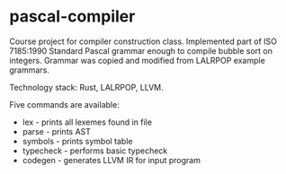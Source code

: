 # pascal-compiler
Course project for compiler construction class. Implemented part of ISO 7185:1990 Standard Pascal grammar enough to compile bubble sort on integers. Grammar was copied and modified from LALRPOP example grammars.

Technology stack: Rust, LALRPOP, LLVM.

Five commands are available:
- lex - prints all lexemes found in file
- parse - prints AST
- symbols - prints symbol table
- typecheck - performs basic typecheck
- codegen - generates LLVM IR for input program
